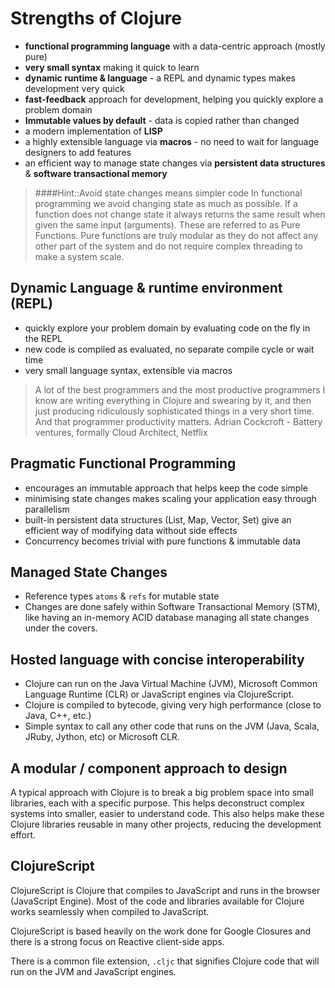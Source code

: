 # Strengths of Clojure

* **functional programming language** with a data-centric approach (mostly pure)
* **very small syntax** making it quick to learn
* **dynamic runtime & language** - a REPL and dynamic types makes development very quick
* **fast-feedback** approach for development, helping you quickly explore a problem domain
* **Immutable values by default** - data is copied rather than changed
* a modern implementation of **LISP**
* a highly extensible language via **macros** - no need to wait for language designers to add features
* an efficient way to manage state changes via **persistent data structures** & **software transactional memory**

> ####Hint::Avoid state changes means simpler code
In functional programming we avoid changing state as much as possible.  If a function does not change state it always returns the same result when given the same input (arguments).  These are referred to as Pure Functions.  Pure functions are truly modular as they do not affect any other part of the system and do not require complex threading to make a system scale.

## Dynamic Language & runtime environment (REPL)
* quickly explore your problem domain by evaluating code on the fly in the REPL
* new code is compiled as evaluated, no separate compile cycle or wait time
* very small language syntax, extensible via macros

> A lot of the best programmers and the most productive programmers I know are writing everything in Clojure and swearing by it, and then just producing ridiculously sophisticated things in a very short time. And that programmer productivity matters. Adrian Cockcroft - Battery ventures, formally Cloud Architect, Netflix

## Pragmatic Functional Programming
* encourages an immutable approach that helps keep the code simple
* minimising state changes makes scaling your application easy through parallelism
* built-in persistent data structures (List, Map, Vector, Set) give an efficient way of modifying data without side effects
* Concurrency becomes trivial with pure functions & immutable data

## Managed State Changes
* Reference types `atoms` & `refs` for mutable state
* Changes are done safely within Software Transactional Memory (STM), like having an in-memory ACID database managing all state changes under the covers.

## Hosted language with concise interoperability
* Clojure can run on the Java Virtual Machine (JVM), Microsoft Common Language Runtime (CLR) or JavaScript engines via ClojureScript.
* Clojure is compiled to bytecode, giving very high performance (close to Java, C++, etc.)
* Simple syntax to call any other code that runs on the JVM (Java, Scala, JRuby, Jython, etc) or Microsoft CLR.

## A modular / component approach to design
  A typical approach with Clojure is to break a big problem space into small libraries, each with a specific purpose.  This helps deconstruct complex systems into smaller, easier to understand code.  This also helps make these Clojure libraries reusable in many other projects, reducing the development effort.


## ClojureScript

ClojureScript is Clojure that compiles to JavaScript and runs in the browser (JavaScript Engine).  Most of the code and libraries available for Clojure works seamlessly when compiled to JavaScript.

ClojureScript is based heavily on the work done for Google Closures and there is a strong focus on Reactive client-side apps.

There is a common file extension, `.cljc` that signifies Clojure code that will run on the JVM and JavaScript engines.
